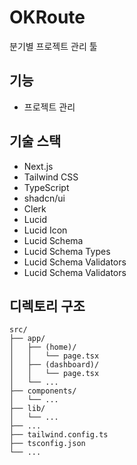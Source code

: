 # OKRoute

분기별 프로젝트 관리 툴

## 기능

- 프로젝트 관리

## 기술 스택

- Next.js
- Tailwind CSS
- TypeScript
- shadcn/ui
- Clerk
- Lucid
- Lucid Icon
- Lucid Schema
- Lucid Schema Types
- Lucid Schema Validators
- Lucid Schema Validators

## 디렉토리 구조

```
src/
├── app/
│   ├── (home)/
│   │   └── page.tsx
│   ├── (dashboard)/
│   │   └── page.tsx
│   └── ...
├── components/
│   └── ...
├── lib/
│   └── ...
├── ...
├── tailwind.config.ts
├── tsconfig.json
└── ...
```
